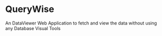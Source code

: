 # QueryWise
An DataViewer Web Application to fetch and view the data without using any Database Visual Tools
